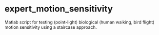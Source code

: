 # expert_motion_sensitivity
Matlab script for testing (point-light) biological (human walking, bird flight) motion sensitivity using a staircase approach.
